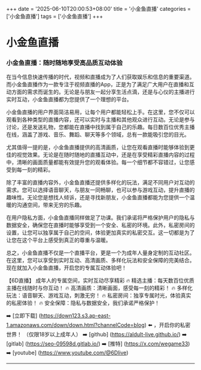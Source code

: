 +++
date = '2025-06-10T20:00:53+08:00'
title = '小金鱼直播'
categories = ['小金鱼直播']
tags = ['小金鱼直播']
+++

# 小金鱼直播

### 小金鱼直播：随时随地享受高品质互动体验

在当今信息快速传播的时代，视频和直播成为了人们获取娱乐和信息的重要渠道。而小金鱼直播作为一款专注于视频直播的App，正是为了满足广大用户在直播和互动方面的需求而诞生的。无论是与朋友一起分享生活点滴，还是与心仪的主播进行实时互动，小金鱼直播都为您提供了一个理想的平台。

小金鱼直播的用户界面简洁易用，让每个用户都能轻松上手。在这里，您不仅可以观看到各种类型的直播内容，还可以实时与主播和其他观众进行互动。无论是参与讨论，还是发送礼物，您都能在直播中找到属于自己的乐趣。每日数百位优秀主播在线，涵盖了游戏、音乐、舞蹈、聊天等多个领域，总有一款能吸引您的目光。

尤其值得一提的是，小金鱼直播提供的高清画质，让您在观看直播时能够体验到更佳的视觉效果。无论是在随时随地的直播互动中，还是在享受精彩直播内容的过程中，清晰的画面质量都能有效提升您的观看体验。每一个细节都不容错过，让您感受到每一刻的精彩。

除了丰富的直播内容外，小金鱼直播还提供多样化的玩法，满足不同用户对互动的需求。您可以选择语音聊天，与朋友一同畅聊，也可以参与游戏互动，提升直播的趣味性。无论您是想找人倾诉，还是寻找新朋友，小金鱼直播都能为您提供一个温暖的沟通空间，带来无穷的乐趣。

在用户隐私方面，小金鱼直播同样做足了功课。我们承诺将严格保护用户的隐私与数据安全，确保您在直播时能够享受到一个安全、私密的环境。此外，私密房间的设置，让您可以独享属于自己的空间，体验更加真实的私密交互。这一切都是为了让您在这个平台上感受到真正的尊重与温暖。

总之，小金鱼直播不仅是一个直播平台，更是一个为成年人量身定制的互动社区。在这里，您可以享受到实时互动、高清画质、多样化玩法和安全保障的完美结合。现在就加入小金鱼直播，开启您的专属互动体验吧！

【6D直播】
成年人的专属空间，实时互动尽享精彩
🔥 精选主播：每天数百位优质主播在线随时与你互动！
🔥 高清画质：清晰画面，感受每一刻的精彩！
🔥 多样化玩法：语音聊天、游戏互动，刺激无穷！
🔥 私密房间：独享专属时光，体验真实的私密体验！
🔥 安全保障：隐私与数据安全，我们承诺严格保护！

➡️ [立即下载] (https://down123.s3.ap-east-1.amazonaws.com/down/down.html?channelCode=blog) ⬅️ ，开启你的私密世界！ （仅限18岁以上成年人）
➡️ [github] (https://aldult-live.github.io/)
➡️ [gitlab] (https://seo-09598d.gitlab.io/)
➡️ [推特] (https://x.com/wegame33)
➡️ [youtube] (https://www.youtube.com/@6Dlive)

---

